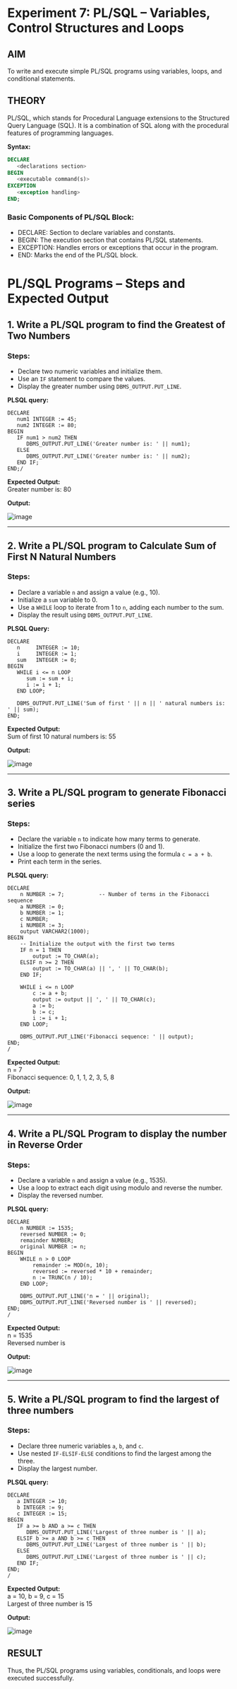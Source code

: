 # Experiment 7: PL/SQL – Variables, Control Structures and Loops

## AIM
To write and execute simple PL/SQL programs using variables, loops, and conditional statements.


## THEORY

PL/SQL, which stands for Procedural Language extensions to the Structured Query Language (SQL). It is a combination of SQL along with the procedural features of programming languages.

**Syntax:**
```sql
DECLARE 
   <declarations section> 
BEGIN 
   <executable command(s)>
EXCEPTION 
   <exception handling> 
END;
```

### Basic Components of PL/SQL Block:
- DECLARE: Section to declare variables and constants.
- BEGIN: The execution section that contains PL/SQL statements.
- EXCEPTION: Handles errors or exceptions that occur in the program.
- END: Marks the end of the PL/SQL block.

# PL/SQL Programs – Steps and Expected Output

## 1. Write a PL/SQL program to find the Greatest of Two Numbers

### Steps:
- Declare two numeric variables and initialize them.
- Use an `IF` statement to compare the values.
- Display the greater number using `DBMS_OUTPUT.PUT_LINE`.
  
**PLSQL query:**
```
DECLARE
   num1 INTEGER := 45; 
   num2 INTEGER := 80;  
BEGIN
   IF num1 > num2 THEN
      DBMS_OUTPUT.PUT_LINE('Greater number is: ' || num1);
   ELSE
      DBMS_OUTPUT.PUT_LINE('Greater number is: ' || num2);
   END IF;
END;/
```

**Expected Output:**  
Greater number is: 80

**Output:**

![image](https://github.com/user-attachments/assets/8a8a69d0-d4e8-4dd9-8d03-e981adc7d01c)

---

## 2. Write a PL/SQL program to Calculate Sum of First N Natural Numbers

### Steps:
- Declare a variable `n` and assign a value (e.g., 10).
- Initialize a `sum` variable to 0.
- Use a `WHILE` loop to iterate from 1 to `n`, adding each number to the sum.
- Display the result using `DBMS_OUTPUT.PUT_LINE`.

**PLSQL Query:**
```
DECLARE
   n     INTEGER := 10; 
   i     INTEGER := 1;   
   sum   INTEGER := 0;  
BEGIN
   WHILE i <= n LOOP
      sum := sum + i;
      i := i + 1;
   END LOOP;

   DBMS_OUTPUT.PUT_LINE('Sum of first ' || n || ' natural numbers is: ' || sum);
END;
```
**Expected Output:**  
Sum of first 10 natural numbers is: 55

**Output:**

![image](https://github.com/user-attachments/assets/909822dd-d8a0-4446-a1b5-88db099894de)

---

## 3. Write a PL/SQL program to generate Fibonacci series

### Steps:
- Declare the variable `n` to indicate how many terms to generate.
- Initialize the first two Fibonacci numbers (0 and 1).
- Use a loop to generate the next terms using the formula `c = a + b`.
- Print each term in the series.

**PLSQL query:**
```
DECLARE
    n NUMBER := 7;           -- Number of terms in the Fibonacci sequence
    a NUMBER := 0;
    b NUMBER := 1;
    c NUMBER;
    i NUMBER := 3;
    output VARCHAR2(1000);
BEGIN
    -- Initialize the output with the first two terms
    IF n = 1 THEN
        output := TO_CHAR(a);
    ELSIF n >= 2 THEN
        output := TO_CHAR(a) || ', ' || TO_CHAR(b);
    END IF;

    WHILE i <= n LOOP
        c := a + b;
        output := output || ', ' || TO_CHAR(c);
        a := b;
        b := c;
        i := i + 1;
    END LOOP;

    DBMS_OUTPUT.PUT_LINE('Fibonacci sequence: ' || output);
END;
/
```

**Expected Output:**  
n = 7  
Fibonacci sequence: 0, 1, 1, 2, 3, 5, 8

**Output:**

![image](https://github.com/user-attachments/assets/1162a612-3410-45a6-bb2b-3b9c6b525d30)

---

## 4. Write a PL/SQL Program to display the number in Reverse Order

### Steps:
- Declare a variable `n` and assign a value (e.g., 1535).
- Use a loop to extract each digit using modulo and reverse the number.
- Display the reversed number.

**PLSQL query:**
```
DECLARE
    n NUMBER := 1535;
    reversed NUMBER := 0;
    remainder NUMBER;
    original NUMBER := n;
BEGIN
    WHILE n > 0 LOOP
        remainder := MOD(n, 10);
        reversed := reversed * 10 + remainder;
        n := TRUNC(n / 10);
    END LOOP;

    DBMS_OUTPUT.PUT_LINE('n = ' || original);
    DBMS_OUTPUT.PUT_LINE('Reversed number is ' || reversed);
END;
/
```

**Expected Output:**  
n = 1535  
Reversed number is 

**Output:**

![image](https://github.com/user-attachments/assets/09c4076c-523c-4172-bb71-ba604457040e)

---

## 5. Write a PL/SQL program to find the largest of three numbers

### Steps:
- Declare three numeric variables `a`, `b`, and `c`.
- Use nested `IF-ELSIF-ELSE` conditions to find the largest among the three.
- Display the largest number.

**PLSQL query:**
```
DECLARE
   a INTEGER := 10;
   b INTEGER := 9;
   c INTEGER := 15;
BEGIN
   IF a >= b AND a >= c THEN
      DBMS_OUTPUT.PUT_LINE('Largest of three number is ' || a);
   ELSIF b >= a AND b >= c THEN
      DBMS_OUTPUT.PUT_LINE('Largest of three number is ' || b);
   ELSE
      DBMS_OUTPUT.PUT_LINE('Largest of three number is ' || c);
   END IF;
END;
/
```
**Expected Output:**  
a = 10, b = 9, c = 15  
Largest of three number is 15

**Output:**

![image](https://github.com/user-attachments/assets/d2834e75-06f0-437c-a896-9f9ecb5f4c51)


## RESULT
Thus, the PL/SQL programs using variables, conditionals, and loops were executed successfully.

